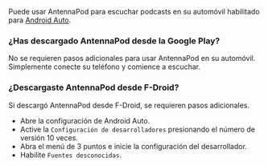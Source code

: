 Puede usar AntennaPod para escuchar podcasts en su automóvil habilitado para [Android Auto](https://www.android.com/auto/).

### ¿Has descargado AntennaPod desde la **Google Play**?

No se requieren pasos adicionales para usar AntennaPod en su automóvil. Simplemente conecte su teléfono y comience a escuchar.

### ¿Descargaste AntennaPod desde **F-Droid**?

Si descargó AntennaPod desde F-Droid, se requieren pasos adicionales.

- Abre la configuración de Android Auto.
- Active la `Configuración de desarrolladores` presionando el número de versión 10 veces.
- Abra el menú de 3 puntos e inicie la configuración del desarrollador.
- Habilite `Fuentes desconocidas`.
